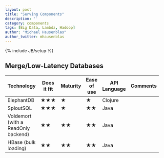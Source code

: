 ```yaml
---
layout: post
title: "Serving Components"
description: ''
category: components
tags: [Big Data, Lambda, Hadoop]
author: "Michael Hausenblas"
author_twitter: mhausenblas
---
```

{% include JB/setup %}

## Merge/Low-Latency Databases

|Technology                                                |Does it fit            |Maturity               |Ease of use        |API Language   |Comments       |
|----------------------------------------------------------|-----------------------|-----------------------|-----------------------|---------------|---------------|
|ElephantDB                                                |&#9733;&#9733;&#9733;  |&#9733;                |&#9733;                |Clojure        |               |
|SploutSQL                                                 |&#9733;&#9733;&#9733;  |&#9733;                |&#9733;&#9733;         |Java	   |	           |
|Voldemort (with a ReadOnly backend)                       |&#9733;&#9733;         |&#9733;&#9733;         |&#9733;&#9733;         |Java	   |               |
|HBase (bulk loading)    |&#9733;&#9733;	   |&#9733;&#9733;	   |&#9733;&#9733;	   |Java  	   |		   |


